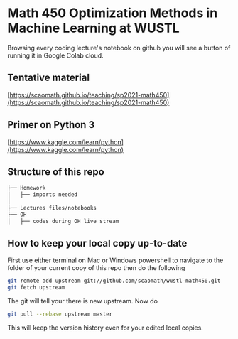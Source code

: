 # Math 450 Optimization Methods in Machine Learning at WUSTL
Browsing every coding lecture's notebook on github you will see a button of running it in Google Colab cloud. 

## Tentative material
[https://scaomath.github.io/teaching/sp2021-math450](https://scaomath.github.io/teaching/sp2021-math450)

## Primer on Python 3
[https://www.kaggle.com/learn/python](https://www.kaggle.com/learn/python)

## Structure of this repo
```bash
├── Homework
│   ├── imports needed
│  
├── Lectures files/notebooks
├── OH
│   ├── codes during OH live stream

```

## How to keep your local copy up-to-date
First use either terminal on Mac or Windows powershell to navigate to the folder of your current copy of this repo
then do the following
```bash
git remote add upstream git://github.com/scaomath/wustl-math450.git
git fetch upstream
```
The git will tell your there is new upstream. Now do 
```bash
git pull --rebase upstream master
```
This will keep the version history even for your edited local copies.
